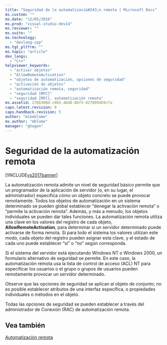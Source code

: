 ```yaml
---
title: "Seguridad de la automatizaci&#243;n remota | Microsoft Docs"
ms.custom: ""
ms.date: "12/05/2016"
ms.prod: "visual-studio-dev14"
ms.reviewer: ""
ms.suite: ""
ms.technology: 
  - "devlang-cpp"
ms.tgt_pltfrm: ""
ms.topic: "article"
dev_langs: 
  - "C++"
helpviewer_keywords: 
  - "activar objetos"
  - "AllowRemoteActivation"
  - "objetos de automatización, opciones de seguridad"
  - "activación de objetos"
  - "automatización remota, seguridad"
  - "seguridad [MFC]"
  - "seguridad [MFC], automatización remota"
ms.assetid: 276b300d-c0b5-4bd8-8bf5-0270994b9cfa
caps.latest.revision: 9
caps.handback.revision: 5
author: "mikeblome"
ms.author: "mblome"
manager: "ghogen"
---
```

# Seguridad de la automatizaci&#243;n remota
[!INCLUDE[vs2017banner](../assembler/inline/includes/vs2017banner.md)]

La automatización remota admite un nivel de seguridad básico permite que un programador de la aplicación de servidor \(o, en su lugar, el administrador\) especifica cómo un objeto concreto se puede provocar remotamente.  Todos los objetos de automatización en un sistema determinado se pueden global establecer “denegar la activación remota” o “permite la activación remota”.  Además, y más a menudo, los objetos individuales se pueden dar tales funciones.  La automatización remota utiliza una clave en los valores del registro de cada objeto, **AllowRemoteActivation**, para determinar si un servidor determinado puede activarse de forma remota.  Si para todo el sistema los valores utilizan este modo, cada objeto del registro pueden asignar esta clave, y el estado de cada uno puede establecer “sí” o “no” según corresponda.  
  
 Si el sistema del servidor está ejecutando Windows NT o Windows 2000, un formulario alternativo de seguridad se permite.  En este caso, la automatización remota usa la lista de control de acceso \(ACL\) NT para especificar los usuarios o el grupo o grupos de usuarios pueden remotamente provocar un servidor determinado.  
  
 Observe que las opciones de seguridad se aplican al objeto de conjunto; no es posible establecer atributos de una interfaz específica, o propiedades individuales o métodos en el objeto.  
  
 Todas las opciones de seguridad se pueden establecer a través del administrador de Conexión \(RAC\) de automatización remota.  
  
## Vea también  
 [Automatización remota](../mfc/remote-automation.md)